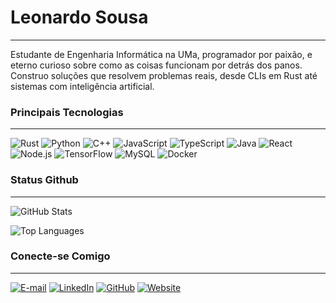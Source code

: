 # Leonardo Sousa

---

Estudante de Engenharia Informática na UMa, programador por paixão, e eterno curioso sobre como as coisas funcionam por detrás dos panos. Construo soluções que resolvem problemas reais, desde CLIs em Rust até sistemas com inteligência artificial.

### Principais Tecnologias

---

![Rust](https://img.shields.io/badge/-Rust-000?style=for-the-badge&logo=rust&logoColor=add8e6&color:FFF)
![Python](https://img.shields.io/badge/-Python-000?style=for-the-badge&logo=python&logoColor=add8e6&color:FFF)
![C++](https://img.shields.io/badge/-C++-000?style=for-the-badge&logo=c%2B%2B&logoColor=add8e6&color:FFF)
![JavaScript](https://img.shields.io/badge/-JavaScript-000?style=for-the-badge&logo=javascript&logoColor=add8e6&color:FFF)
![TypeScript](https://img.shields.io/badge/-TypeScript-000?style=for-the-badge&logo=typescript&logoColor=add8e6&color:FFF)
![Java](https://img.shields.io/badge/-Java-000?style=for-the-badge&logo=openjdk&logoColor=add8e6&color:FFF)
![React](https://img.shields.io/badge/-React-000?style=for-the-badge&logo=react&logoColor=add8e6&color:FFF)
![Node.js](https://img.shields.io/badge/-Node.js-000?style=for-the-badge&logo=node.js&logoColor=add8e6&color:FFF)
![TensorFlow](https://img.shields.io/badge/-TensorFlow-000?style=for-the-badge&logo=tensorflow&logoColor=add8e6&color:FFF)
![MySQL](https://img.shields.io/badge/-MySQL-000?style=for-the-badge&logo=MySQL&logoColor=add8e6&color:FFF)
![Docker](https://img.shields.io/badge/-Docker-000?style=for-the-badge&logo=docker&logoColor=add8e6&color:FFF)

### Status Github

---

![GitHub Stats](https://github-readme-stats.vercel.app/api?username=LeoSousa155&hide_title=true&show_icons=true&include_all_commits=false&count_private=true&line_height=25&hide=issues&bg_color=000&title_color=add8e6&text_color=FFF&border_radius=3&border_color=add8e6&icon_color=add8e6&theme=jolly)

![Top Languages](https://github-readme-stats.vercel.app/api/top-langs/?username=LeoSousa155&layout=compact&bg_color=000&title_color=add8e6&text_color=FFF&border_color=add8e6)

### Conecte-se Comigo

---

[![E-mail](https://img.shields.io/badge/-Email-000?style=for-the-badge&logo=gmail&logoColor=FFF&color=000)](mailto:leonardodavid.dev@gmail.com)
[![LinkedIn](https://img.shields.io/badge/-LinkedIn-000?style=for-the-badge&logo=linkedin&logoColor=FFF&color=000)](https://www.linkedin.com/in/leonardo-sousa-8a7304262/)
[![GitHub](https://img.shields.io/badge/-GitHub-000?style=for-the-badge&logo=github&logoColor=FFF&color=000)](https://github.com/LeoSousa155)
[![Website](https://img.shields.io/badge/-Website-000?style=for-the-badge&logo=google-chrome&logoColor=FFF&color=000)](https://www.leonardosousa.eu/)
